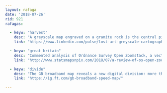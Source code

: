 ```yaml
---
layout: rafaga
date: '2018-07-26'
rid: 921
rafagas:

  - keyw: "harvest"
    desc: "A greyscale map engraved on a granite rock is the central piece for a commemorative table at the \"Grand Pré\" UNESCO heritage landmark in Nova Scotia"
    link: "https://www.linkedin.com/pulse/lost-art-greyscale-cartography-morin-asct-dipl-cartography-gisp/"

  - keyw: "great britain"
    desc: "Commented analysis of Ordnance Survey Open Zoomstack, a vector basemap displaying cartography from Great Britain from national to street level detail"
    link: "http://www.statsmapsnpix.com/2018/07/a-review-of-os-open-zoomstack.html"

  - keyw: "divide"
    desc: "The GB broadband map reveals a new digital division: more than rural versus urban, it's city downtowns that stay back"
    link: "https://ig.ft.com/gb-broadband-speed-map/"

---
```

